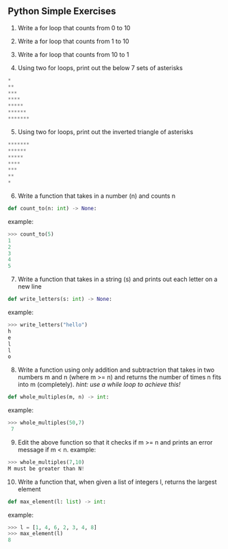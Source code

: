 ## Python Simple Exercises

1) Write a for loop that counts from 0 to 10

2) Write a for loop that counts from 1 to 10

3) Write a for loop that counts from 10 to 1

4) Using two for loops, print out the below 7 sets of asterisks
```python
*
**
***
****
*****
******
*******
```
5) Using two for loops, print out the inverted triangle of asterisks
```python
*******
******
*****
****
***
**
*
```

6) Write a function that takes in a number (n) and counts n
```python
def count_to(n: int) -> None:
```
example:
```python
>>> count_to(5)
1
2
3
4
5
```

7)  Write a function that takes in a string (s) and prints out each letter on a new line
```python
def write_letters(s: int) -> None:
```
example:
```python
>>> write_letters("hello")
h
e
l
l
o
```

8) Write a function using only addition and subtractrion that takes in two numbers m and n (where m >= n) and returns the number of times n fits into m (completely).  _hint: use a while loop to achieve this!_ 
```python
def whole_multiples(m, n) -> int:
```
example:
```python
>>> whole_multiples(50,7)
 7
```
9) Edit the above function so that it checks if m >= n and prints an error message if m < n.
example:
```python
>>> whole_multiples(7,10)
M must be greater than N!
```

10) Write a function that, when given a list of integers l, returns the largest element
```python
def max_element(l: list) -> int:
```
example:
```python
>>> l = [1, 4, 6, 2, 3, 4, 8]
>>> max_element(l)
8
```

